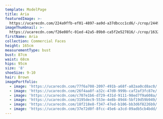 ```yaml
---
template: ModelPage
title: Aria
featuredImage: >-
  https://ucarecdn.com/224a9ffb-ef01-4897-aa9d-a37dbccc1cd6/-/crop/2449x1190/0,10/-/preview/
imageThumbnail: >-
  https://ucarecdn.com/f26e08fc-01ed-42a5-89b0-ca5f2e527816/-/crop/1632x2230/0,0/-/preview/
firstName: Aria
collection: Commercial Faces
height: 165cm
measurementType: bust
bust: 87cm
waist: 68cm
hips: 95cm
size: '8'
shoeSize: 9-10
hair: Brown
imagePortfolio:
  - image: 'https://ucarecdn.com/77f6a708-2097-491b-a68f-a82aa0cd8ac0/'
  - image: 'https://ucarecdn.com/26f4aa8f-a32c-47d0-999b-caf2af3fc87e/'
  - image: 'https://ucarecdn.com/c707e1b6-d729-431d-9111-98ed7f9a608a/'
  - image: 'https://ucarecdn.com/3195dec9-553e-4e8b-89d4-5bf19d59b949/'
  - image: 'https://ucarecdn.com/18f218e8-f347-47ed-b106-bb3d6f8226b9/'
  - image: 'https://ucarecdn.com/37e72d0f-8fcc-45e6-a3cd-09adb5cb4bdd/'
---
```


